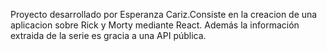 
Proyecto desarrollado por Esperanza Cariz.Consiste en la creacion de una aplicacion sobre Rick y Morty mediante React. Además la información extraida de la serie es gracia a una API pública.
